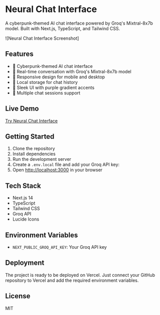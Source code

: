 # Neural Chat Interface

A cyberpunk-themed AI chat interface powered by Groq's Mixtral-8x7b model. Built with Next.js, TypeScript, and Tailwind CSS.

![Neural Chat Interface Screenshot]

## Features

- 🤖 Cyberpunk-themed AI chat interface
- 💬 Real-time conversation with Groq's Mixtral-8x7b model
- 📱 Responsive design for mobile and desktop
- 💾 Local storage for chat history
- 🎨 Sleek UI with purple gradient accents
- 🔄 Multiple chat sessions support

## Live Demo

[Try Neural Chat Interface](https://cyberpunkchat.vercel.app/)

## Getting Started

1. Clone the repository
2. Install dependencies
3. Run the development server 
4. Create a `.env.local` file and add your Groq API key:
5. Open [http://localhost:3000](http://localhost:3000) in your browser

## Tech Stack

- Next.js 14
- TypeScript
- Tailwind CSS
- Groq API
- Lucide Icons

## Environment Variables

- `NEXT_PUBLIC_GROQ_API_KEY`: Your Groq API key

## Deployment

The project is ready to be deployed on Vercel. Just connect your GitHub repository to Vercel and add the required environment variables.

## License

MIT
